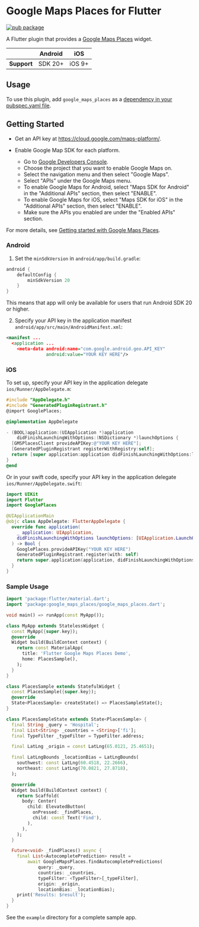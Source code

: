 # Google Maps Places for Flutter

<?code-excerpt path-base="excerpts/packages/google_maps_places_example"?>

[![pub package](https://img.shields.io/pub/v/google_maps_places.svg)](https://pub.dev/packages/google_maps_places)

A Flutter plugin that provides a [Google Maps Places](https://developers.google.com/maps/documentation/places/android-sdk) widget.

|             | Android | iOS    |
| ----------- | ------- | ------ |
| **Support** | SDK 20+ | iOS 9+ |

## Usage

To use this plugin, add `google_maps_places` as a [dependency in your pubspec.yaml file](https://flutter.dev/docs/development/platform-integration/platform-channels).

## Getting Started

- Get an API key at <https://cloud.google.com/maps-platform/>.

- Enable Google Map SDK for each platform.
  - Go to [Google Developers Console](https://console.cloud.google.com/).
  - Choose the project that you want to enable Google Maps on.
  - Select the navigation menu and then select "Google Maps".
  - Select "APIs" under the Google Maps menu.
  - To enable Google Maps for Android, select "Maps SDK for Android" in the "Additional APIs" section, then select "ENABLE".
  - To enable Google Maps for iOS, select "Maps SDK for iOS" in the "Additional APIs" section, then select "ENABLE".
  - Make sure the APIs you enabled are under the "Enabled APIs" section.

For more details, see [Getting started with Google Maps Places](https://developers.google.com/maps/documentation/places/android-sdk/cloud-setup).

### Android

1. Set the `minSdkVersion` in `android/app/build.gradle`:

```groovy
android {
    defaultConfig {
        minSdkVersion 20
    }
}
```

This means that app will only be available for users that run Android SDK 20 or higher.

2. Specify your API key in the application manifest `android/app/src/main/AndroidManifest.xml`:

```xml
<manifest ...
  <application ...
    <meta-data android:name="com.google.android.geo.API_KEY"
               android:value="YOUR KEY HERE"/>
```

### iOS

To set up, specify your API key in the application delegate `ios/Runner/AppDelegate.m`:

```objectivec
#include "AppDelegate.h"
#include "GeneratedPluginRegistrant.h"
@import GooglePlaces;

@implementation AppDelegate

- (BOOL)application:(UIApplication *)application
    didFinishLaunchingWithOptions:(NSDictionary *)launchOptions {
  [GMSPlacesClient provideAPIKey:@"YOUR KEY HERE"];
  [GeneratedPluginRegistrant registerWithRegistry:self];
  return [super application:application didFinishLaunchingWithOptions:launchOptions];
}
@end
```

Or in your swift code, specify your API key in the application delegate `ios/Runner/AppDelegate.swift`:

```swift
import UIKit
import Flutter
import GooglePlaces

@UIApplicationMain
@objc class AppDelegate: FlutterAppDelegate {
  override func application(
    _ application: UIApplication,
    didFinishLaunchingWithOptions launchOptions: [UIApplication.LaunchOptionsKey: Any]?
  ) -> Bool {
    GooglePlaces.provideAPIKey("YOUR KEY HERE")
    GeneratedPluginRegistrant.register(with: self)
    return super.application(application, didFinishLaunchingWithOptions: launchOptions)
  }
}
```

### Sample Usage

<?code-excerpt "readme_excerpts.dart (SampleUsage)"?>
```dart
import 'package:flutter/material.dart';
import 'package:google_maps_places/google_maps_places.dart';

void main() => runApp(const MyApp());

class MyApp extends StatelessWidget {
  const MyApp({super.key});
  @override
  Widget build(BuildContext context) {
    return const MaterialApp(
      title: 'Flutter Google Maps Places Demo',
      home: PlacesSample(),
    );
  }
}

class PlacesSample extends StatefulWidget {
  const PlacesSample({super.key});
  @override
  State<PlacesSample> createState() => PlacesSampleState();
}

class PlacesSampleState extends State<PlacesSample> {
  final String _query = 'Hospital';
  final List<String> _countries = <String>['fi'];
  final TypeFilter _typeFilter = TypeFilter.address;

  final LatLng _origin = const LatLng(65.0121, 25.4651);

  final LatLngBounds _locationBias = LatLngBounds(
    southwest: const LatLng(60.4518, 22.2666),
    northeast: const LatLng(70.0821, 27.8718),
  );

  @override
  Widget build(BuildContext context) {
    return Scaffold(
      body: Center(
        child: ElevatedButton(
          onPressed: _findPlaces,
          child: const Text('Find'),
        ),
      ),
    );
  }

  Future<void> _findPlaces() async {
    final List<AutocompletePrediction> result =
        await GoogleMapsPlaces.findAutocompletePredictions(
            query: _query,
            countries: _countries,
            typeFilter: <TypeFilter>[_typeFilter],
            origin: _origin,
            locationBias: _locationBias);
    print('Results: $result');
  }
}
```

See the `example` directory for a complete sample app.
